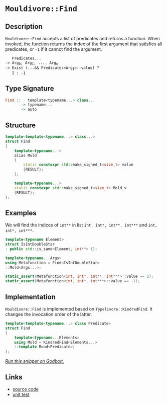 <!-- Copyright 2024 Feng Mofan
SPDX-License-Identifier: Apache-2.0 -->

# `Mouldivore::Find`

## Description

`Mouldivore::Find` accepts a list of predicates and returns a function.
When invoked, the function returns the index of the first argument that satisfies all predicates, or `-1` if it cannot find the argument.

<pre><code>   Predicates...
-> Arg<sub>0</sub>, Arg<sub>1</sub>, ..., Arg<sub>n</sub>
-> Exist (...&& Predicates&lt;Arg<sub>I</sub>&gt;::value) ?
   I : -1</code></pre>

## Type Signature

```Haskell
Find ::   template<typename...> class...
       -> typename...
       -> auto
```

## Structure

```C++
template<template<typename...> class...>
struct Find
{
    template<typename...>
    alias Mold
    {
        static constexpr std::make_signed_t<size_t> value
        {RESULT};
    };

    template<typename...>
    static constexpr std::make_signed_t<size_t> Mold_v
    {RESULT};
};
```

## Examples

We will find the indices of `int**` in list `int, int*, int**, int***` and `int, int*, int***`.

```C++
template<typename Element>
struct IsIntDoubleStar
: public std::is_same<Element, int**> {};

template<typename...Args>
using Metafunction = Find<IsIntDoubleStar>
::Mold<Args...>;

static_assert(Metafunction<int, int*, int**, int***>::value == 2);
static_assert(Metafunction<int, int*, int***>::value == -1);
```

## Implementation

`Mouldivore::Find` is implemented based on `Typelivore::KindredFind`. It changes the invocation order of the latter.

```C++
template<template<typename...> class Predicate>
struct Find
{
    template<typename...Elements>
    using Mold = KindredFind<Elements...>
    ::template Road<Predicate>;
};
```

[*Run this snippet on Godbolt.*](https://godbolt.org/#z:OYLghAFBqd5QCxAYwPYBMCmBRdBLAF1QCcAaPECAMzwBtMA7AQwFtMQByARg9KtQYEAysib0QXACx8BBAKoBnTAAUAHpwAMvAFYTStJg1DIApACYAQuYukl9ZATwDKjdAGFUtAK4sGIAMykrgAyeAyYAHI%2BAEaYxCAAHNIADqgKhE4MHt6%2BAaSp6Y4CoeFRLLHxSbaY9kUMQgRMxATZPn6BdpgOmQ1NBCWRMXGJ0gqNza25HeP9YYPlw0kAlLaoXsTI7Bzm/mHI3lgA1Cb%2Bbl6OtIQAnifYJhoAgjt7B5jHp8hj6FhUt/dPjwImBYyQMQJObgIV2SjFYmAAdIi/o8xsQvA5DgBpMLoYiYdAAMRx/xMAHYrI9DlTDkCQWDMBDaaCmODTlCYcw2Ij4bdDvsmAoFNzlHj8KIgQpkQ9qYdUeiCIcRagiAAlVBMdD/GVkiyyxqOZB8gRjTCqZLEQ5Mc6oQ4ANzEXjeOoAtFwyQARE66j1ekmU6lM%2BmM4HM1mQ6GwrlI/zYPkGQXch7APHAxgESUxrXUrzpIyHNUa97uxXEZWoAua05JlNsQRC6N3fwUp6kz1Nv0PQMshlsiOct5E4hjKVyjHYhi4/FEicQwfDzOPHVZqldsOrnvhjlw7m8/kJxEi/F4cWYDN3f1U0cKpWq9Wai/HcnU5cyvUs49Ghgms0Wq1EO0Ok6D7auSL6vs%2BACsVgQe6EBLIczq8l8IAgCwTAANaYAA%2BukwDhOgWEEBC6QAF7YURC7SuBr5LsB1EyngVCft%2B5qHFAO5mAAbOYnGHmK3YZm4c4UdgKH2t4mBLEsYH0c%2BT54gQ6wMIcGheo%2BnqLnRsmHDUSgydpOqHApSkIW6TbqfpNGtnBlk%2Bu2D52c2L7rsGdLdoyfbbg2cYCvW8LVpgqZ1lKMo5mEwD5neRYlmWFYQgFQXpjumb2S2bZOYCIZBr2W5sIcwmkDSnl5UIXQCOghXspGCKIgA8gQCBxGe/xXliOKitOlZCXgQ4EIVpVoBOhX1Y1Q7JeeLbNjKLlsll7k5dV40%2Bfu8J8ceAkhdSrU3uWd4voZVKWWM76GoNLG/taAESccWmPlN2nHFBJgwXBCFIQQ6AoWhmE4XgeH4oRxF4GRgOUQ9d2WfRjHMUCP6Q9R7FIlxPFrSegnCbcYmAVJ8PgYZxnEMpqnmT6mlUeDVK6W80NnbD5q46%2BiM8sjXGoxtpwDeVmMgOJjo47d9H45gimE4cZneq2HYU9SVOHDTxp08QDMyhAyvUeOk6EsSpwjU141q%2BBKHrjFt4ahCbMSvrAsPVj11gGAJzFq6BuHNJ1t40%2BLsygTylmMclhtROHXa24utjQ2XvUkbc1Aibu1m6cFunlb5PS1HPOAWpLukwCqfg1T2fycLJnOyTkvu%2BpNm3Y5%2B2S6lzkxxuM2bot3l7n5CW1umm1UmFeYVtFO1xVWyaBV3fl/PXdcZZ2jeuaGTfFTVPIxstCglkeJ4jgQaIYp1JKgQ%2BzdVf23LYPQ4894cfcRQAsp46DRRrwczqc5%2BJRPYPp8bw9uEnk9OWnh2AA9AAKnARAyBUDgH/DARAw4AAVU86ZDiQJgY8OBUCsHgPQbnZ4DB9heCOBCc4dBrhSn%2BMfJehx35d23rvBUABJBQjDBDujWNEegvQlaPBAIcZIXhOEfmQiAPACgcJwghLQtMhUwgEHAbyJcQCyZUNysvB4xBgDNUeDfQ4t9hZMCoF4AhdRor71OMw1hBB2GCK4eMKUKF760C6horR%2Bt64on1MeLCvk4gEAgPoxoRiTGZAhHI2RghQERPkVEuWkSFExlto6IsjtDhmGkqlY6BofGCj8QEgxwTugCDCYIaJsS5EQO5rzJ0/g2xOy4BkiwHAVi0E4BBXgfgOBaFIKgTgbhrDWFlGsDYTozD%2BB4KQAgmhmkrHQiACCpJ4T%2BASJxUk/hVkaGWWsgAnIEVpHBJC8BYBIDQGhSCdO6b0jgvAFAgDOVMrpzTSBwFgDARAIA1gEAEX1CgEA0AgjoHECIcJOCqBWc6TikhDjAGQIaKQ8IzC8CPEQYgeBPpcBkIIEQYh2BSExfIJQahpmkF0BigA7sQJgyROA8BaW0jpxKrm1XON8w4qAmJgs4hCqFMK4WSARWxDwAL6AWh2A03gDytArAgEgf5yRAVkF%2BXKhVIBgBSDMHwOgQIhyUGiMS6IYQmhXBpbwA1zBiBXFqtEbQXQHkTP%2BV3WqDBaDGseaQLA0QvDADcGIWgtzuC8CwGhIw4g3X4DxN0W0p5iWmi6OcLYEy5E1GJZcaIlKLUeCwMSneeBjkBtIFG4g0Q0iYHdMCQwwBLhGGmSsKgBgtEADU8CYDJbVDkJr8XYvEHi/gghFAqHUG60l%2BgK0oAGZYfQeBoi3MgCsVAyQ6j%2BudF8R2phLDWDMJcwtqKsAzrgtUWomQXATkmH4DFIQ5hlAqHoAoGQBCnpvWkO9DABhXuGBizoRT6gzAfR%2BmotqegzFfUMeIH6f2eDaHoY6zRgMLFAysBQwzNgSDpRwdp5zGWcEOJy7l0LYVi35X7CAuBCAkH9uMpYEqa0rEahqYY%2B65mSH8PCXZpJJAaEkGYSQnFTkQU4ts/QnBDmkGOeM%2BEnEuCcQSNshIkmIKSC4BBXZnEMNuquTcu5kya3PLeTKj5LLzjkEoMqkVwK2CcCaCwW0pJnRMB8nmLg2z4RcHhN05FJA0V6F7cIUQ3bpDef7USodIANUUqpSa1D6GLm8CZQZhU7LLTECszZuz/IHNOZcxoQVqBhVxHI%2BkqjjzpWypy/KkVRm/mlZVZZ6zzo0tqu2VwM5NBaDatuRAPVbqzVGo7d1i1VqbUOA7Q6tMTqXXEo9V6n1tA/UdqDRW0N3Tw0Aajf6tzqg41Ag7Um/Z3TU3pquJmrY3Sc15omYW4tSgy3BsreFbTdamCNuba29t%2BbvNdtxf52QgXB3dN0Bqgw1a11WAnamvdc6F2ZCXSu2pwON1briDu6Ns6D0AecBAVwv6ggTlg9ejFt66hY4J5kXH77Udfu4S0CDuQ/2HoEJT0noHbDgZyGe5nfRGcodWOsZDDTBNoYZWprDNWUv2Yio55zrm2IkZReR8VWmis0cwHR%2BI%2B79nCdE05jjpIlOkjWZx7jCnVOXM4Bp%2B52mXnvM%2Bd8irJmgUgo4JZyFhwWAKFtIaW0Ev6RjCRfgFFnmMXvd859/FP3iW6ECGF6lAbIuC5NxwZlXzzhsqYk7qFrv3d2i9wJBUEAhVlbyzsfwlGFdSueSV3LirjNVZFTzZAyRkhYU99srC3uCA%2BKS5CzVrWmq6v1Yai1vWB%2BWutba4bOXHXOtdUtzAnrvW%2Bv9RM%2BbIbjuBp6it6NbrY3IHjdtwQya3X7aNUd7NqKzu8AuyW67C27tFb4PWhQTaW1tsYB2oPOKJBfb7YS37Og8iA%2BMHHRsDB3gAh0XU4GAWQjh0sE3Ri23TRWR33U/TqGPXcGpzZwvVKBA0fUKEyCJyfTqE51pzR2/T6Cx2QMAw50vWwLAzIPQKgyA2oLgy50Qx51xVj2Nxi2F073Tzdw92zwlFzxlzIzFRL0lRmVIFoywFV1Qw1xCyc38H8Agggg4ya02X8FJCk04J6VN1sE03EKklIEYzMHEy4H8C4nMO2Qky4g0FJH538Djy4OuVLwkP2URW0PUxcMMMLXSGcEkCAA%3D)

## Links

- [source code](../../../../conceptrodon/mouldivore/find.hpp)
- [unit test](../../../../tests/unit/metafunctions/mouldivore/find.test.hpp)

